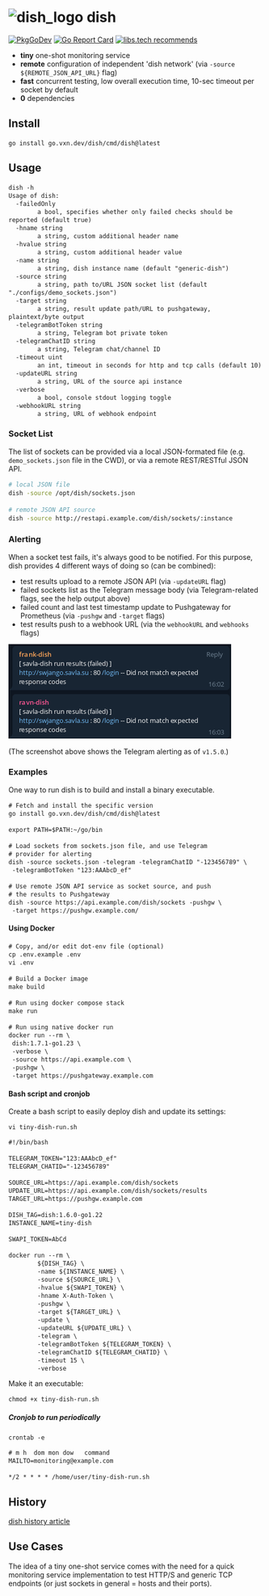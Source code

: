 <h1 align="left">
<img alt="dish_logo" src="https://vxn.dev/logos/dish.svg" width="90" height="90">
dish
</h1>

[![PkgGoDev](https://pkg.go.dev/badge/github.com/thevxn/dish)](https://pkg.go.dev/github.com/thevxn/dish)
[![Go Report Card](http://goreportcard.com/badge/github.com/thevxn/dish)](https://goreportcard.com/report/github.com/thevxn/dish)
[![libs.tech recommends](https://libs.tech/project/468033120/badge.svg)](https://libs.tech/project/468033120/dish)

+ __tiny__ one-shot monitoring service
+ __remote__ configuration of independent 'dish network' (via `-source ${REMOTE_JSON_API_URL}` flag)
+ __fast__ concurrent testing, low overall execution time, 10-sec timeout per socket by default
+ __0__ dependencies

## Install

```shell
go install go.vxn.dev/dish/cmd/dish@latest
```

## Usage

```
dish -h
Usage of dish:
  -failedOnly
        a bool, specifies whether only failed checks should be reported (default true)
  -hname string
        a string, custom additional header name
  -hvalue string
        a string, custom additional header value
  -name string
        a string, dish instance name (default "generic-dish")
  -source string
        a string, path to/URL JSON socket list (default "./configs/demo_sockets.json")
  -target string
        a string, result update path/URL to pushgateway, plaintext/byte output
  -telegramBotToken string
        a string, Telegram bot private token
  -telegramChatID string
        a string, Telegram chat/channel ID
  -timeout uint
        an int, timeout in seconds for http and tcp calls (default 10)
  -updateURL string
        a string, URL of the source api instance
  -verbose
        a bool, console stdout logging toggle
  -webhookURL string
        a string, URL of webhook endpoint
```

### Socket List

The list of sockets can be provided via a local JSON-formated file (e.g. `demo_sockets.json` file in the CWD), or via a remote REST/RESTful JSON API.

```bash
# local JSON file
dish -source /opt/dish/sockets.json

# remote JSON API source
dish -source http://restapi.example.com/dish/sockets/:instance
```

### Alerting

When a socket test fails, it's always good to be notified. For this purpose, dish provides 4 different ways of doing so (can be combined):

+ test results upload to a remote JSON API (via `-updateURL` flag)
+ failed sockets list as the Telegram message body (via Telegram-related flags, see the help output above)
+ failed count and last test timestamp update to Pushgateway for Prometheus (via `-pushgw` and `-target` flags)
+ test results push to a webhook URL (via the `webhookURL` and `webhooks` flags)

![telegram-alerting](/.github/dish-telegram.png)

(The screenshot above shows the Telegram alerting as of `v1.5.0`.)

### Examples

One way to run dish is to build and install a binary executable.

```shell
# Fetch and install the specific version
go install go.vxn.dev/dish/cmd/dish@latest

export PATH=$PATH:~/go/bin

# Load sockets from sockets.json file, and use Telegram 
# provider for alerting
dish -source sockets.json -telegram -telegramChatID "-123456789" \
 -telegramBotToken "123:AAAbcD_ef"

# Use remote JSON API service as socket source, and push
# the results to Pushgateway
dish -source https://api.example.com/dish/sockets -pushgw \
 -target https://pushgw.example.com/
```

#### Using Docker

```shell
# Copy, and/or edit dot-env file (optional)
cp .env.example .env
vi .env

# Build a Docker image
make build

# Run using docker compose stack
make run

# Run using native docker run
docker run --rm \
 dish:1.7.1-go1.23 \
 -verbose \
 -source https://api.example.com \
 -pushgw \
 -target https://pushgateway.example.com
```

#### Bash script and cronjob

Create a bash script to easily deploy dish and update its settings:

```shell
vi tiny-dish-run.sh
```

```shell
#!/bin/bash

TELEGRAM_TOKEN="123:AAAbcD_ef"
TELEGRAM_CHATID="-123456789"

SOURCE_URL=https://api.example.com/dish/sockets
UPDATE_URL=https://api.example.com/dish/sockets/results
TARGET_URL=https://pushgw.example.com

DISH_TAG=dish:1.6.0-go1.22
INSTANCE_NAME=tiny-dish

SWAPI_TOKEN=AbCd

docker run --rm \
        ${DISH_TAG} \
        -name ${INSTANCE_NAME} \
        -source ${SOURCE_URL} \
        -hvalue ${SWAPI_TOKEN} \
        -hname X-Auth-Token \
        -pushgw \
        -target ${TARGET_URL} \
        -update \
        -updateURL ${UPDATE_URL} \
        -telegram \
        -telegramBotToken ${TELEGRAM_TOKEN} \
        -telegramChatID ${TELEGRAM_CHATID} \
        -timeout 15 \
        -verbose
```

Make it an executable:

```shell
chmod +x tiny-dish-run.sh
```

##### Cronjob to run periodically

```shell
crontab -e
```

```shell
# m h  dom mon dow   command
MAILTO=monitoring@example.com

*/2 * * * * /home/user/tiny-dish-run.sh
```

## History

[dish history article](https://krusty.space/projects/dish/)

## Use Cases

The idea of a tiny one-shot service comes with the need for a quick monitoring service implementation to test HTTP/S and generic TCP endpoints (or just sockets in general = hosts and their ports).
